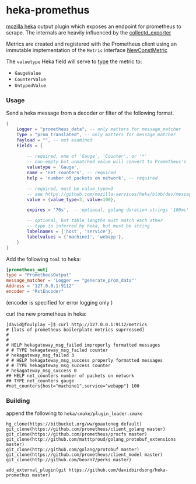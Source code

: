 # heka-promethus
[mozilla heka](https://github.com/mozilla-services/heka) output plugin which exposes an endpoint for prometheus to scrape. The internals are heavily influenced by the [collectd_exporter](https://github.com/prometheus/collectd_exporter)

Metrics are created and registered with the Prometheus client using an immutable imptementation of the ```Metric``` interface [NewConstMetric](http://godoc.org/github.com/prometheus/client_golang/prometheus#NewConstMetric)

The ```valuetype``` Heka field will serve to [type](http://godoc.org/github.com/prometheus/client_golang/prometheus#ValueType) the metric to: 
- ```GaugeValue```
- ```CounterValue```
-  ```UntypedValue```

### Usage
Send a heka message from a decoder or filter of the following format.

```lua
{
	Logger = "prometheus_data", -- only matters for message_matcher
	Type = "prom_translated", -- only matters for message_matcher
	Payload = "", -- not examined 
	Fields = {
		
		-- required, one of 'Gauge', 'Counter', or '*' 
		-- non-empty but unmatched value will convert to Prometheus's 
		valuetype = 'Gauge', 
		name = 'net_counters', -- required
		help = 'number of packets on network', -- required

		-- required, must be value_type=3 
		-- see https://github.com/mozilla-services/heka/blob/dev/message/message.proto#L23
		value = {value_type=3, value=100}, 

		expires = '70s',  -- optional, golang duration strings '100ms' etc..

		-- optional, but table lengths must match each other
		-- type is inferred by heka, but must be string
		labelnames = {'host', 'service'},  
		labelvalues = {'machine1', 'webapp'},
	}
}

```

Add the following ```toml``` to heka:
```toml
[prometheus_out]
type = "PrometheusOutput"
message_matcher = 'Logger == "generate_prom_data"'
Address = "127.0.0.1:9112"
encoder = "RstEncoder"

```
(encoder is specified for error logging only )


curl the new prometheus in heka:
```
[david@foulplay ~]$ curl http://127.0.0.1:9112/metrics  
# [lots of prometheus boilerplate metrics suprressed]
#
#
# HELP hekagateway_msg_failed improperly formatted messages
# # TYPE hekagateway_msg_failed counter
# hekagateway_msg_failed 3
# # HELP hekagateway_msg_success properly formatted messages
# # TYPE hekagateway_msg_success counter
# hekagateway_msg_success 0
## HELP net_counters number of packets on network
## TYPE net_counters gauge
#net_counters{host="machine1",service="webapp"} 100
```
### Building
append the following to ```heka/cmake/plugin_loader.cmake```
```
hg_clone(https://bitbucket.org/ww/goautoneg default)
git_clone(https://github.com/prometheus/client_golang master)
git_clone(https://github.com/prometheus/procfs master)
git_clone(http://github.com/matttproud/golang_protobuf_extensions master)
git_clone(http://github.com/golang/protobuf master)
git_clone(https://github.com/prometheus/client_model master)
git_clone(http://github.com/beorn7/perks master)

add_external_plugin(git https://github.com/davidbirdsong/heka-promethus master)
```
